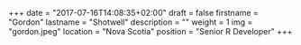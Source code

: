 +++
date = "2017-07-16T14:08:35+02:00"
draft = false
firstname = "Gordon"
lastname = "Shotwell"
description = ""
weight = 1
img = "gordon.jpeg"
location = "Nova Scotia"
position = "Senior R Developer"
+++
